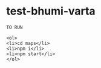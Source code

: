 # test-bhumi-varta


```
TO RUN
```

```
<ol>
<li>cd maps</li>
<li>npm i</li>
<li>npm start</li>
</ol>
```
